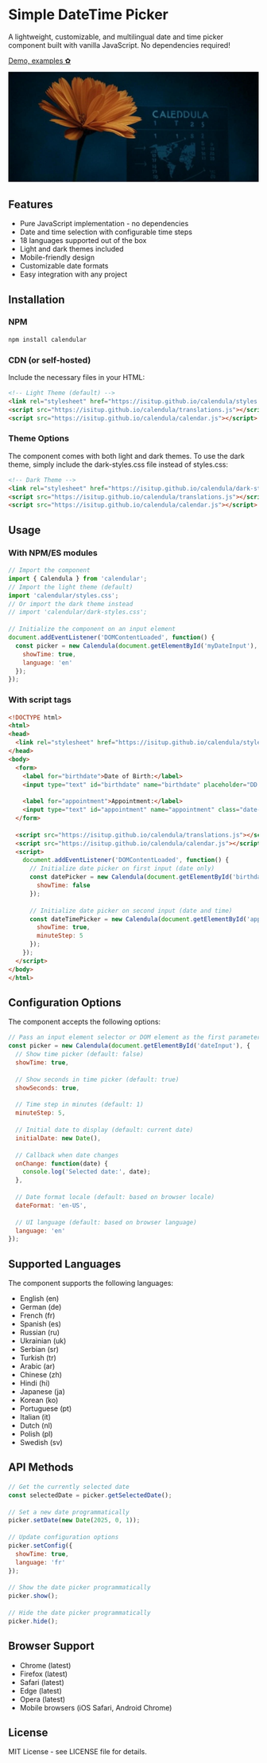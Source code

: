 # Simple DateTime Picker

A lightweight, customizable, and multilingual date and time picker component built with vanilla JavaScript. 
No dependencies required!

[Demo, examples ✿](https://isitup.github.io/calendula/)

![Calendar Preview](calendula.jpg)

## Features

- Pure JavaScript implementation - no dependencies
- Date and time selection with configurable time steps
- 18 languages supported out of the box
- Light and dark themes included
- Mobile-friendly design
- Customizable date formats
- Easy integration with any project

## Installation

### NPM

```bash
npm install calendular
```

### CDN (or self-hosted)

Include the necessary files in your HTML:

```html
<!-- Light Theme (default) -->
<link rel="stylesheet" href="https://isitup.github.io/calendula/styles.css">
<script src="https://isitup.github.io/calendula/translations.js"></script>
<script src="https://isitup.github.io/calendula/calendar.js"></script>
```

### Theme Options

The component comes with both light and dark themes. To use the dark theme, simply include the dark-styles.css file instead of styles.css:

```html
<!-- Dark Theme -->
<link rel="stylesheet" href="https://isitup.github.io/calendula/dark-styles.css">
<script src="https://isitup.github.io/calendula/translations.js"></script>
<script src="https://isitup.github.io/calendula/calendar.js"></script>
```

## Usage

### With NPM/ES modules

```javascript
// Import the component
import { Calendula } from 'calendular';
// Import the light theme (default)
import 'calendular/styles.css';
// Or import the dark theme instead
// import 'calendular/dark-styles.css';

// Initialize the component on an input element
document.addEventListener('DOMContentLoaded', function() {
  const picker = new Calendula(document.getElementById('myDateInput'), {
    showTime: true,
    language: 'en'
  });
});
```

### With script tags

```html
<!DOCTYPE html>
<html>
<head>
  <link rel="stylesheet" href="https://isitup.github.io/calendula/styles.css">
</head>
<body>
  <form>
    <label for="birthdate">Date of Birth:</label>
    <input type="text" id="birthdate" name="birthdate" placeholder="DD.MM.YYYY">
    
    <label for="appointment">Appointment:</label>
    <input type="text" id="appointment" name="appointment" class="date-input" placeholder="DD.MM.YYYY HH:MM">
  </form>

  <script src="https://isitup.github.io/calendula/translations.js"></script>
  <script src="https://isitup.github.io/calendula/calendar.js"></script>
  <script>
    document.addEventListener('DOMContentLoaded', function() {
      // Initialize date picker on first input (date only)
      const datePicker = new Calendula(document.getElementById('birthdate'), {
        showTime: false
      });
      
      // Initialize date picker on second input (date and time)
      const dateTimePicker = new Calendula(document.getElementById('appointment'), {
        showTime: true,
        minuteStep: 5
      });
    });
  </script>
</body>
</html>
```

## Configuration Options

The component accepts the following options:

```javascript
// Pass an input element selector or DOM element as the first parameter
const picker = new Calendula(document.getElementById('dateInput'), {
  // Show time picker (default: false)
  showTime: true,
  
  // Show seconds in time picker (default: true)
  showSeconds: true,
  
  // Time step in minutes (default: 1)
  minuteStep: 5,
  
  // Initial date to display (default: current date)
  initialDate: new Date(),
  
  // Callback when date changes
  onChange: function(date) {
    console.log('Selected date:', date);
  },
  
  // Date format locale (default: based on browser locale)
  dateFormat: 'en-US',
  
  // UI language (default: based on browser language)
  language: 'en'
});
```

## Supported Languages

The component supports the following languages:

- English (en)
- German (de)
- French (fr)
- Spanish (es)
- Russian (ru)
- Ukrainian (uk)
- Serbian (sr)
- Turkish (tr)
- Arabic (ar)
- Chinese (zh)
- Hindi (hi)
- Japanese (ja)
- Korean (ko)
- Portuguese (pt)
- Italian (it)
- Dutch (nl)
- Polish (pl)
- Swedish (sv)

## API Methods

```javascript
// Get the currently selected date
const selectedDate = picker.getSelectedDate();

// Set a new date programmatically
picker.setDate(new Date(2025, 0, 1));

// Update configuration options
picker.setConfig({
  showTime: true,
  language: 'fr'
});

// Show the date picker programmatically
picker.show();

// Hide the date picker programmatically
picker.hide();
```

## Browser Support

- Chrome (latest)
- Firefox (latest)
- Safari (latest)
- Edge (latest)
- Opera (latest)
- Mobile browsers (iOS Safari, Android Chrome)

## License

MIT License - see LICENSE file for details.